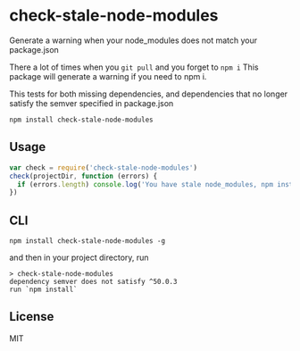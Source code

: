 # check-stale-node-modules

Generate a warning when your node_modules does not match your package.json

There a lot of times when you `git pull` and you forget to `npm i`
This package will generate a warning if you need to npm i.

This tests for both missing dependencies, and dependencies that no longer satisfy the semver specified in package.json

```
npm install check-stale-node-modules
```

## Usage

``` js
var check = require('check-stale-node-modules')
check(projectDir, function (errors) {
  if (errors.length) console.log('You have stale node_modules, npm install')
})

```

## CLI

```
npm install check-stale-node-modules -g
```

and then in your project directory, run

```
> check-stale-node-modules
dependency semver does not satisfy ^50.0.3
run `npm install`
```


## License

MIT
